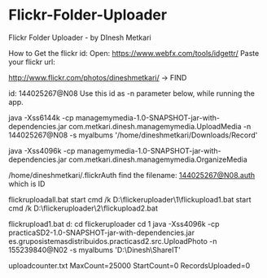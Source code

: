 # Flickr-Folder-Uploader
Flickr Folder Uploader - by DInesh Metkari

How to Get the flickr id:
Open:
https://www.webfx.com/tools/idgettr/
Paste your flickr url:

http://www.flickr.com/photos/dineshmetkari/  -> FIND

id: 144025267@N08 
Use this id as -n parameter below, while running the app.

java -Xss6144k -cp managemymedia-1.0-SNAPSHOT-jar-with-dependencies.jar  com.metkari.dinesh.managemymedia.UploadMedia -n 144025267@N08 -s myalbums  '/home/dineshmetkari/Downloads/Record'

java -Xss4096k -cp managemymedia-1.0-SNAPSHOT-jar-with-dependencies.jar  com.metkari.dinesh.managemymedia.OrganizeMedia


/home/dineshmetkari/.flickrAuth
find the filename: 
144025267@N08.auth 
which is ID


flickruploadall.bat
start cmd /k D:\flickeruploader\1\flickupload1.bat
start cmd /k D:\flickeruploader\2\flickupload2.bat


flickrupload1.bat
d:
cd flickeruploader
cd 1
java -Xss4096k -cp practicaSD2-1.0-SNAPSHOT-jar-with-dependencies.jar  es.gruposistemasdistribuidos.practicasd2.src.UploadPhoto -n 155239840@N02 -s myalbums 'D:\Dinesh\ShareIT'



uploadcounter.txt
MaxCount=25000
StartCount=0
RecordsUploaded=0